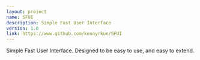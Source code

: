 ```yaml
---
layout: project
name: SFUI
description: Simple Fast User Interface
version: 1.0
link: https://www.github.com/kennyrkun/SFUI
---
```


Simple Fast User Interface. Designed to be easy to use, and easy to extend.